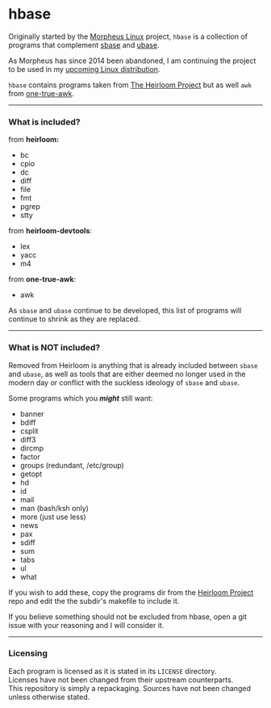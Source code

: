 # hbase

Originally started by the [Morpheus Linux](http://git.2f30.org/hbase/log.html) project,
`hbase` is a collection of programs that complement [sbase](http://core.suckless.org/sbase) and [ubase](http://core.suckless.org/ubase).

As Morpheus has since 2014 been abandoned, I am continuing the 
project to be used in my [upcoming Linux distribution](http://github.com/mitchweaver/distro).

`hbase` contains programs taken from [The Heirloom Project](http://heirloom.sourceforge.net) 
but as well `awk` from [one-true-awk](http://github.com/onetrueawk/awk).

------

### What is included?

from **heirloom:**
* bc
* cpio
* dc
* diff
* file
* fmt
* pgrep
* stty

from **heirloom-devtools**:
* lex
* yacc
* m4

from **one-true-awk**:
* awk

As `sbase` and `ubase` continue to be developed, this list of programs 
will continue to shrink as they are replaced.

----

### What is NOT included?

Removed from Heirloom is anything that is already included between `sbase` and `ubase`,
as well as tools that are either deemed no longer used in the modern day or
conflict with the suckless ideology of `sbase` and `ubase`.

Some programs which you ***might*** still want:
* banner
* bdiff
* csplit
* diff3
* dircmp
* factor
* groups (redundant, /etc/group)
* getopt
* hd
* id
* mail
* man (bash/ksh only)
* more (just use less)
* news
* pax
* sdiff
* sum
* tabs
* ul
* what

If you wish to add these, copy the programs dir from the [Heirloom Project](http://github.com/eunuchs/heirloom-project)
repo and edit the the subdir's makefile to include it.

If you believe something should not be excluded from hbase, open
a git issue with your reasoning and I will consider it.

----

### Licensing

Each program is licensed as it is stated in its `LICENSE` directory.  
Licenses have not been changed from their upstream counterparts.  
This repository is simply a repackaging. Sources have not been changed 
unless otherwise stated.
